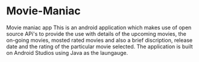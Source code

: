 # Movie-Maniac
Movie maniac app
This is an android application which makes use of open source APi's to provide the use with details of the upcoming movies, the on-going movies, mosted rated movies and also a brief discription, release date and the rating of the particular movie selected.
The application is built on Android Studios using Java as the laungauge.

